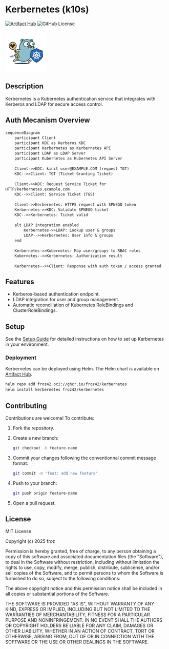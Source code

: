 # Kerbernetes (k10s)

[![Artifact Hub](https://img.shields.io/endpoint?url=https://artifacthub.io/badge/repository/kerbernetes)](https://artifacthub.io/packages/search?repo=kerbernetes)
![GitHub License](https://img.shields.io/github/license/froz42/kerbernetes)


![Kerbernetes Logo](assets/kerbernetes_tiny.png)

## Description

Kerbernetes is a Kubernetes authentication service that integrates with Kerberos and LDAP for secure access control.

## Auth Mecanism Overview

```mermaid
sequenceDiagram
    participant Client
    participant KDC as Kerberos KDC
    participant Kerbernetes as Kerbernetes API
    participant LDAP as LDAP Server
    participant Kubernetes as Kubernetes API Server

    Client->>KDC: kinit user@EXAMPLE.COM (request TGT)
    KDC-->>Client: TGT (Ticket Granting Ticket)

    Client->>KDC: Request Service Ticket for HTTP/kerbernetes.example.com
    KDC-->>Client: Service Ticket (TGS)

    Client->>Kerbernetes: HTTPS request with SPNEGO token
    Kerbernetes->>KDC: Validate SPNEGO ticket
    KDC-->>Kerbernetes: Ticket valid

    alt LDAP integration enabled
        Kerbernetes->>LDAP: Lookup user & groups
        LDAP-->>Kerbernetes: User info & groups
    end

    Kerbernetes->>Kubernetes: Map user/groups to RBAC roles
    Kubernetes-->>Kerbernetes: Authorization result

    Kerbernetes-->>Client: Response with auth token / access granted

```

## Features

- Kerberos-based authentication endpoint.
- LDAP integration for user and group management.
- Automatic reconciliation of Kubernetes RoleBindings and ClusterRoleBindings.

## Setup

See the [Setup Guide](https://github.com/froz42/kerbernetes/wiki/Setup) for detailed instructions on how to set up Kerbernetes in your environment.

### Deployment

Kerbernetes can be deployed using Helm. The Helm chart is available on [Artifact Hub](https://artifacthub.io/packages/helm/kerbernetes/kerbernetes).

```bash
helm repo add froz42 oci://ghcr.io/froz42/kerbernetes
helm install kerbernetes froz42/kerbernetes
```

## Contributing

Contributions are welcome! To contribute:

1. Fork the repository.
2. Create a new branch:

   ```bash
   git checkout -b feature-name
   ```

3. Commit your changes following the conventionnal commit message format:

   ```bash
   git commit -m "feat: add new feature"
   ```

4. Push to your branch:

   ```bash
   git push origin feature-name
   ```

5. Open a pull request.

## License

MIT License

Copyright (c) 2025 froz

Permission is hereby granted, free of charge, to any person obtaining a copy
of this software and associated documentation files (the "Software"), to deal
in the Software without restriction, including without limitation the rights
to use, copy, modify, merge, publish, distribute, sublicense, and/or sell
copies of the Software, and to permit persons to whom the Software is
furnished to do so, subject to the following conditions:

The above copyright notice and this permission notice shall be included in all
copies or substantial portions of the Software.

THE SOFTWARE IS PROVIDED "AS IS", WITHOUT WARRANTY OF ANY KIND, EXPRESS OR
IMPLIED, INCLUDING BUT NOT LIMITED TO THE WARRANTIES OF MERCHANTABILITY,
FITNESS FOR A PARTICULAR PURPOSE AND NONINFRINGEMENT. IN NO EVENT SHALL THE
AUTHORS OR COPYRIGHT HOLDERS BE LIABLE FOR ANY CLAIM, DAMAGES OR OTHER
LIABILITY, WHETHER IN AN ACTION OF CONTRACT, TORT OR OTHERWISE, ARISING FROM,
OUT OF OR IN CONNECTION WITH THE SOFTWARE OR THE USE OR OTHER DEALINGS IN THE
SOFTWARE.

